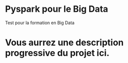 # Pyspark pour le Big Data
Test pour la formation en Big Data


# Vous aurrez une description progressive du projet ici.
